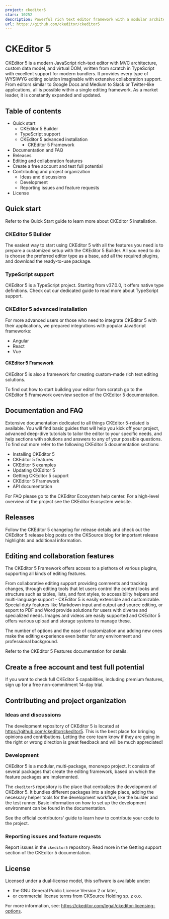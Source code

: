 ```yaml
---
project: ckeditor5
stars: 10252
description: Powerful rich text editor framework with a modular architecture, modern integrations, and features like collaborative editing.
url: https://github.com/ckeditor/ckeditor5
---
```


CKEditor 5
==========

CKEditor 5 is a modern JavaScript rich-text editor with MVC architecture, custom data model, and virtual DOM, written from scratch in TypeScript with excellent support for modern bundlers. It provides every type of WYSIWYG editing solution imaginable with extensive collaboration support. From editors similar to Google Docs and Medium to Slack or Twitter-like applications, all is possible within a single editing framework. As a market leader, it is constantly expanded and updated.

Table of contents
-----------------

-   Quick start
    -   CKEditor 5 Builder
    -   TypeScript support
    -   CKEditor 5 advanced installation
        -   CKEditor 5 Framework
-   Documentation and FAQ
-   Releases
-   Editing and collaboration features
-   Create a free account and test full potential
-   Contributing and project organization
    -   Ideas and discussions
    -   Development
    -   Reporting issues and feature requests
-   License

Quick start
-----------

Refer to the Quick Start guide to learn more about CKEditor 5 installation.

### CKEditor 5 Builder

The easiest way to start using CKEditor 5 with all the features you need is to prepare a customized setup with the CKEditor 5 Builder. All you need to do is choose the preferred editor type as a base, add all the required plugins, and download the ready-to-use package.

### TypeScript support

CKEditor 5 is a TypeScript project. Starting from v37.0.0, it offers native type definitions. Check out our dedicated guide to read more about TypeScript support.

### CKEditor 5 advanced installation

For more advanced users or those who need to integrate CKEditor 5 with their applications, we prepared integrations with popular JavaScript frameworks:

-   Angular
-   React
-   Vue

#### CKEditor 5 Framework

CKEditor 5 is also a framework for creating custom-made rich text editing solutions.

To find out how to start building your editor from scratch go to the CKEditor 5 Framework overview section of the CKEditor 5 documentation.

Documentation and FAQ
---------------------

Extensive documentation dedicated to all things CKEditor 5-related is available. You will find basic guides that will help you kick off your project, advanced deep-dive tutorials to tailor the editor to your specific needs, and help sections with solutions and answers to any of your possible questions. To find out more refer to the following CKEditor 5 documentation sections:

-   Installing CKEditor 5
-   CKEditor 5 features
-   CKEditor 5 examples
-   Updating CKEditor 5
-   Getting CKEditor 5 support
-   CKEditor 5 Framework
-   API documentation

For FAQ please go to the CKEditor Ecosystem help center. For a high-level overview of the project see the CKEditor Ecosystem website.

Releases
--------

Follow the CKEditor 5 changelog for release details and check out the CKEditor 5 release blog posts on the CKSource blog for important release highlights and additional information.

Editing and collaboration features
----------------------------------

The CKEditor 5 Framework offers access to a plethora of various plugins, supporting all kinds of editing features.

From collaborative editing support providing comments and tracking changes, through editing tools that let users control the content looks and structure such as tables, lists, and font styles, to accessibility helpers and multi-language support - CKEditor 5 is easily extensible and customizable. Special duty features like Markdown input and output and source editing, or export to PDF and Word provide solutions for users with diverse and specialized needs. Images and videos are easily supported and CKEditor 5 offers various upload and storage systems to manage these.

The number of options and the ease of customization and adding new ones make the editing experience even better for any environment and professional background.

Refer to the CKEditor 5 Features documentation for details.

Create a free account and test full potential
---------------------------------------------

If you want to check full CKEditor 5 capabilities, including premium features, sign up for a free non-commitment 14-day trial.

Contributing and project organization
-------------------------------------

### Ideas and discussions

The development repository of CKEditor 5 is located at https://github.com/ckeditor/ckeditor5. This is the best place for bringing opinions and contributions. Letting the core team know if they are going in the right or wrong direction is great feedback and will be much appreciated!

### Development

CKEditor 5 is a modular, multi-package, monorepo project. It consists of several packages that create the editing framework, based on which the feature packages are implemented.

The `ckeditor5` repository is the place that centralizes the development of CKEditor 5. It bundles different packages into a single place, adding the necessary helper tools for the development workflow, like the builder and the test runner. Basic information on how to set up the development environment can be found in the documentation.

See the official contributors' guide to learn how to contribute your code to the project.

### Reporting issues and feature requests

Report issues in the `ckeditor5` repository. Read more in the Getting support section of the CKEditor 5 documentation.

License
-------

Licensed under a dual-license model, this software is available under:

-   the GNU General Public License Version 2 or later,
-   or commercial license terms from CKSource Holding sp. z o.o.

For more information, see: https://ckeditor.com/legal/ckeditor-licensing-options.
